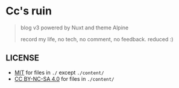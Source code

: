 # Cc's ruin

> blog v3 powered by Nuxt and theme Alpine
>
> record my life, no tech, no comment, no feedback. reduced :)

## LICENSE

- [MIT](./LICENSE-MIT) for files in `./` except `./content/`
- [CC BY-NC-SA 4.0](./LICENSE-CC) for files in `./content/`
